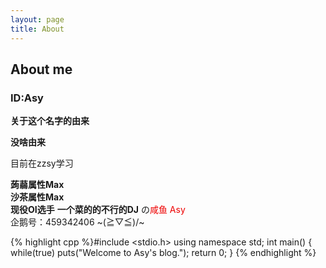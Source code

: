 ```yaml
---
layout: page
title: About
---
```

## About me

### **ID:Asy**

**关于这个名字的由来**

**没啥由来**

目前在zzsy学习

**蒟蒻属性Max**   
**沙茶属性Max**   
**现役OI选手**
**一个菜的的不行的DJ**
の<font color = "#EE0000">咸鱼 Asy</font>   
企鹅号：459342406
~\(≧▽≦)/~   

{% highlight cpp %}#include <stdio.h>
using namespace std;
int main() {
  while(true) puts("Welcome to Asy's blog.");
  return 0;
}
{% endhighlight %}
